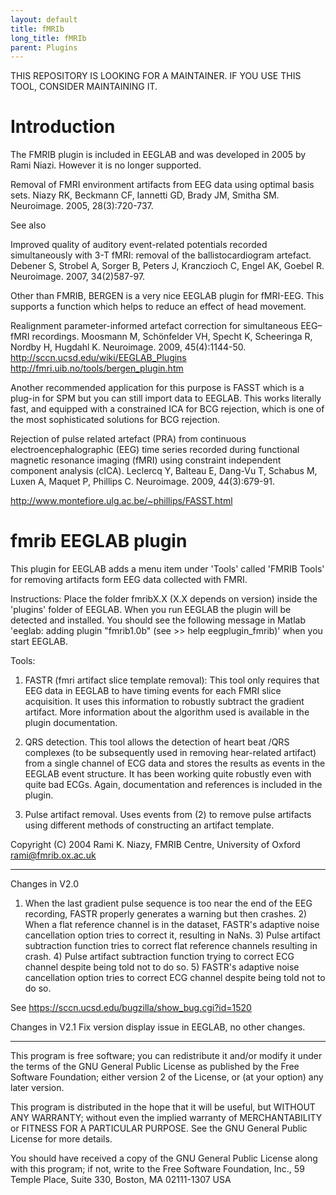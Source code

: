 ```yaml
---
layout: default
title: fMRIb
long_title: fMRIb
parent: Plugins
---
```

THIS REPOSITORY IS LOOKING FOR A MAINTAINER. IF YOU USE THIS TOOL, CONSIDER MAINTAINING IT.

# Introduction
The FMRIB plugin is included in EEGLAB and was developed in 2005 by Rami Niazi. However it is no longer supported.

Removal of FMRI environment artifacts from EEG data using optimal basis sets. Niazy RK, Beckmann CF, Iannetti GD, Brady JM, Smitha SM. Neuroimage. 2005, 28(3):720-737.

See also

Improved quality of auditory event-related potentials recorded simultaneously with 3-T fMRI: removal of the ballistocardiogram artefact. Debener S, Strobel A, Sorger B, Peters J, Kranczioch C, Engel AK, Goebel R. Neuroimage. 2007, 34(2)587-97.

Other than FMRIB, BERGEN is a very nice EEGLAB plugin for fMRI-EEG. This supports a function which helps to reduce an effect of head movement.

Realignment parameter-informed artefact correction for simultaneous EEG–fMRI recordings. Moosmann M, Schönfelder VH, Specht K, Scheeringa R, Nordby H, Hugdahl K. Neuroimage. 2009, 45(4):1144-50. http://sccn.ucsd.edu/wiki/EEGLAB_Plugins http://fmri.uib.no/tools/bergen_plugin.htm

Another recommended application for this purpose is FASST which is a plug-in for SPM but you can still import data to EEGLAB. This works literally fast, and equipped with a constrained ICA for BCG rejection, which is one of the most sophisticated solutions for BCG rejection.

Rejection of pulse related artefact (PRA) from continuous electroencephalographic (EEG) time series recorded during functional magnetic resonance imaging (fMRI) using constraint independent component analysis (cICA). Leclercq Y, Balteau E, Dang-Vu T, Schabus M, Luxen A, Maquet P, Phillips C. Neuroimage. 2009, 44(3):679-91.

http://www.montefiore.ulg.ac.be/~phillips/FASST.html

# fmrib EEGLAB plugin

This plugin for EEGLAB adds a menu item under 'Tools' called
'FMRIB Tools' for removing artifacts form EEG data collected with FMRI.

Instructions:
	Place the folder fmribX.X (X.X depends on version) inside the 
'plugins' folder of EEGLAB.  When you run EEGLAB the plugin  will be 
detected and installed.  You should see the following message in Matlab 
'eeglab: adding plugin "fmrib1.0b" (see >> help eegplugin_fmrib)'
when you start EEGLAB.

Tools:
1. FASTR (fmri artifact slice template removal):  This tool only 
requires that EEG data in EEGLAB to have timing events for each FMRI slice 
acquisition.  It uses this information to robustly subtract the gradient 
artifact.  More information about the algorithm used is available in the 
plugin documentation.

2. QRS detection.  This tool allows the detection of heart beat /QRS 
complexes (to be subsequently used in removing hear-related artifact) from 
a single channel of ECG data and stores the results as events in the EEGLAB 
event structure.  It has been working quite robustly even with quite bad ECGs.  Again, documentation and references is included in the plugin.

3. Pulse artifact removal.   Uses events from (2) to remove pulse 
artifacts using different methods of constructing an artifact template. 

 Copyright (C) 2004 Rami K. Niazy, FMRIB Centre, University of Oxford
 rami@fmrib.ox.ac.uk

-----------------------
Changes in V2.0

1) When the last gradient pulse sequence is too near the end of the EEG
recording, FASTR properly generates a warning but then crashes.  2) When a flat
reference channel is in the dataset, FASTR's adaptive noise cancellation option
tries to correct it, resulting in NaNs.  3) Pulse artifact subtraction function
tries to correct flat reference channels resulting in crash.  4) Pulse artifact
subtraction function trying to correct ECG channel despite being told not to do
so.  5) FASTR's adaptive noise cancellation option tries to correct ECG channel
despite being told not to do so.

See https://sccn.ucsd.edu/bugzilla/show_bug.cgi?id=1520

Changes in V2.1
Fix version display issue in EEGLAB, no other changes.

-----------------------
 This program is free software; you can redistribute it and/or modify
 it under the terms of the GNU General Public License as published by
 the Free Software Foundation; either version 2 of the License, or
 (at your option) any later version.

 This program is distributed in the hope that it will be useful,
 but WITHOUT ANY WARRANTY; without even the implied warranty of
 MERCHANTABILITY or FITNESS FOR A PARTICULAR PURPOSE.  See the
 GNU General Public License for more details.

 You should have received a copy of the GNU General Public License
 along with this program; if not, write to the Free Software
 Foundation, Inc., 59 Temple Place, Suite 330, Boston, MA  02111-1307  USA
